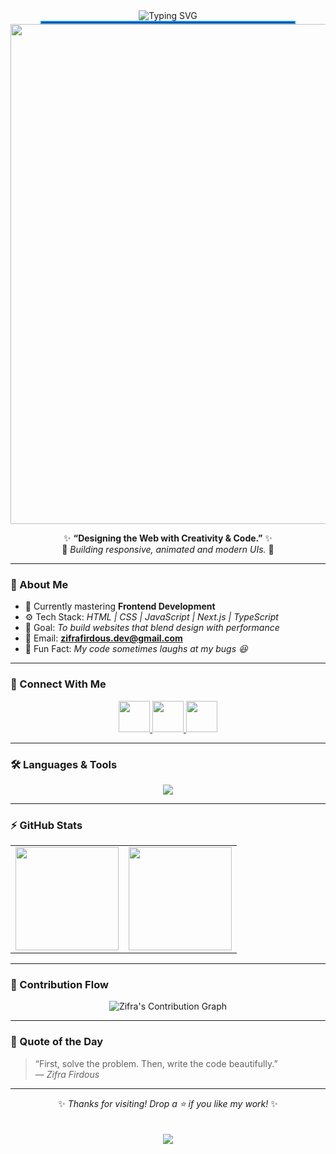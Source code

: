 <!-- 💙 Zifra Firdous – Stylish GitHub Portfolio README 💙 -->

<div align="center">

<!-- Animated Heading -->
<img src="https://readme-typing-svg.herokuapp.com?font=Orbitron&size=35&duration=2500&color=1E90FF&center=true&vCenter=true&width=600&lines=Hi+👋,+I'm+Zifra+Firdous;Frontend+Developer;Welcome+to+My+GitHub!" alt="Typing SVG" />

</div>
<hr style="border: 2px solid #1E90FF; width: 80%; margin:auto;">
<div align="center">
  <img src="https://media.istockphoto.com/id/1257568481/vector/program-code-create-on-laptop-on-programmer-workplace-coding-optimization-and-testing-app.jpg?s=612x612&w=0&k=20&c=-mAtowABw5Ofdn3Q120nlblkioCrqKSZX5uzjifnqIg=" width="800" hight="400"/>
</div>


<div align="center">
  
✨ **“Designing the Web with Creativity & Code.”** ✨  
💙 *Building responsive, animated and modern UIs.* 💙  

</div>

---

### 🌸 About Me
- 🌱 Currently mastering **Frontend Development**
- ⚙️ Tech Stack: *HTML | CSS | JavaScript | Next.js | TypeScript*
- 🎯 Goal: *To build websites that blend design with performance*
- 💌 Email: **zifrafirdous.dev@gmail.com**
- 💫 Fun Fact: *My code sometimes laughs at my bugs 😆*

---

### 🔗 Connect With Me
<p align="center">
  <a href="https://www.linkedin.com/in/zifrafirdous14/" target="_blank">
    <img src="https://img.icons8.com/nolan/96/linkedin.png" width="50"/>
  </a>
  <a href="https://github.com/zifra3114" target="_blank">
    <img src="https://img.icons8.com/nolan/96/github.png" width="50"/>
  </a>
  <a href="mailto:zifrafirdous.dev@gmail.com">
    <img src="https://img.icons8.com/nolan/96/gmail-new.png" width="50"/>
  </a>
</p>

---

### 🛠️ Languages & Tools
<p align="center">
  <img src="https://skillicons.dev/icons?i=html,css,js,react,nextjs,ts,bootstrap,git,vscode,figma" />
</p>

---

### ⚡ GitHub Stats
<p align="center">
  <table>
    <tr>
      <td>
        <img src="https://github-readme-stats.vercel.app/api?username=zifra3114&show_icons=true&theme=blue_navy&hide_border=true&title_color=00BFFF&icon_color=00BFFF" height="165"/>
      </td>
      <td>
        <img src="https://github-readme-stats.vercel.app/api/top-langs/?username=zifra3114&layout=compact&theme=blue_navy&hide_border=true&title_color=00BFFF" height="165"/>
      </td>
    </tr>
  </table>
</p>



---

### 🌊 Contribution Flow
<p align="center">
  <img src="https://github-readme-activity-graph.vercel.app/graph?username=zifra3114&bg_color=0D1117&color=1E90FF&line=00BFFF&point=38BDF8&area=true&hide_border=true" alt="Zifra's Contribution Graph"/>
</p>

---

### 💬 Quote of the Day
> “First, solve the problem. Then, write the code beautifully.”  
> — *Zifra Firdous*

---

<div align="center">
  
✨ *Thanks for visiting! Drop a ⭐ if you like my work!* ✨  
<br><br>
<img src="https://img.shields.io/badge/💙%20Made%20with%20passion%20by-Zifra%20Firdous-blue?style=for-the-badge"/>

</div>


